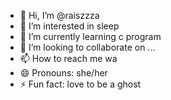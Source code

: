 - 👋 Hi, I’m @raiszzza
- 👀 I’m interested in sleep
- 🌱 I’m currently learning c program
- 💞️ I’m looking to collaborate on ...
- 📫 How to reach me wa 
- 😄 Pronouns: she/her
- ⚡ Fun fact: love to be a ghost

<!---
raiszzza/raiszzza is a ✨ special ✨ repository because its `README.md` (this file) appears on your GitHub profile.
You can click the Preview link to take a look at your changes.
--->
